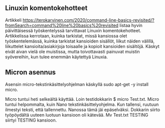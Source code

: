 ## Linuxin komentokehotteet

Artikkeli https://terokarvinen.com/2020/command-line-basics-revisited/?fromSearch=command%20line%20basics%20revisited listaa hyvin päivittäisessä työskentelyssä tarvittavat 
Linuxin komentokehotteet. Artikkelissa kerrotaan, kuinka tarkistat, missä kansiossa olet työskentelemässä, kuinka tarkistat kansioiden sisällöt, liikut näiden välillä, liikuttelet kansioita/asiakirjoja toisaalle ja kopioit kansioiden sisältöjä. Käskyt eivät aivan vielä ole muistissa, mutta toivottavasti painuvat muistin syövereihin, kun tulee enemmän käytettyä Linuxia. 

## Micron asennus

Asensin micro-tekstinkäsittelyohjelman käskyllä sudo apt-get -y install micro. 

Micro tuntui heti selkeältä käyttää. Loin testidokkarin $ micro Test.txt. Micro tuntui helpommalta, kuin Nano tekstinkäsittelyohjelma. Kun tallensi, ruutuun ilmestyi teksti, että tallennettu. Nanossa tämä jäi epäselväksi. Dokkarin siirto työpöydältä uuteen luotuun kansioon oli kätevää. Mv Test.txt TESTING siirtyi TESTING kansioon. 
